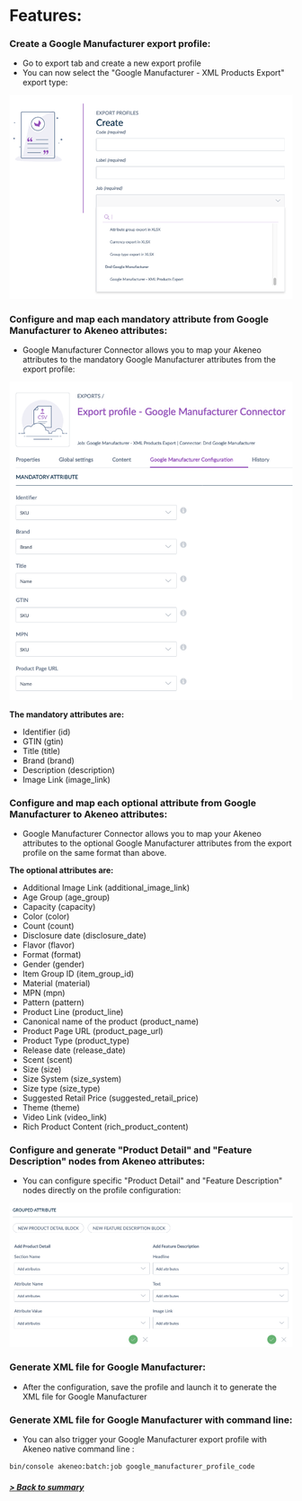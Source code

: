 # Features:

### Create a Google Manufacturer export profile:

* Go to export tab and create a new export profile
* You can now select the "Google Manufacturer - XML Products Export" export type:

![Google Manufacturer Export Type](../img/google-manufacturer-export-type.png)

### Configure and map each mandatory attribute from Google Manufacturer to Akeneo attributes:

* Google Manufacturer Connector allows you to map your Akeneo attributes to the mandatory Google Manufacturer attributes from the export profile:

![Google Manufacturer Mandatory Attribute](../img/google-manufacturer-mandatory-attributes.png)

**The mandatory attributes are:**
* Identifier (id)
* GTIN (gtin)
* Title (title)
* Brand (brand)
* Description (description)
* Image Link (image_link)

### Configure and map each optional attribute from Google Manufacturer to Akeneo attributes:

* Google Manufacturer Connector allows you to map your Akeneo attributes to the optional Google Manufacturer attributes from the export profile on the same format than above.

**The optional attributes are:**
* Additional Image Link (additional_image_link)
* Age Group (age_group)
* Capacity (capacity)
* Color (color)
* Count (count)
* Disclosure date (disclosure_date)
* Flavor (flavor)
* Format (format)
* Gender (gender)
* Item Group ID (item_group_id)
* Material (material)
* MPN (mpn)
* Pattern (pattern)
* Product Line (product_line)
* Canonical name of the product (product_name)
* Product Page URL (product_page_url)
* Product Type (product_type)
* Release date (release_date)
* Scent (scent)
* Size (size)
* Size System (size_system)
* Size type (size_type)
* Suggested Retail Price (suggested_retail_price)
* Theme (theme)
* Video Link (video_link)
* Rich Product Content (rich_product_content)

### Configure and generate "Product Detail" and "Feature Description" nodes from Akeneo attributes:

* You can configure specific "Product Detail" and "Feature Description" nodes directly on the profile configuration:

![Google Manufacturer Detail Feature](../img/google-manufacturer-detail-feature.png)

### Generate XML file for Google Manufacturer:

* After the configuration, save the profile and launch it to generate the XML file for Google Manufacturer

### Generate XML file for Google Manufacturer with command line:

* You can also trigger your Google Manufacturer export profile with Akeneo native command line : 
```bash
bin/console akeneo:batch:job google_manufacturer_profile_code
```

##### [> Back to summary](../summary.md)